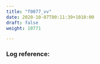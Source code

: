 ```yaml
---
title: "f0077_vv"
date: 2020-10-07T00:11:39+1010:00
draft: false
weight: 10771

---
```


### Log reference: <no value>

```
